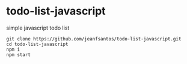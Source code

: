 # todo-list-javascript

simple javascript todo list

```shell
git clone https://github.com/jeanfsantos/todo-list-javascript.git
cd todo-list-javascript
npm i
npm start
```
